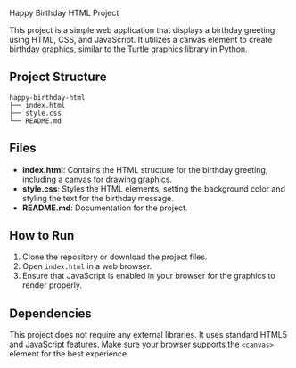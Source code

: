  Happy Birthday HTML Project

This project is a simple web application that displays a birthday greeting using HTML, CSS, and JavaScript. It utilizes a canvas element to create birthday graphics, similar to the Turtle graphics library in Python.

## Project Structure

```
happy-birthday-html
├── index.html
├── style.css
└── README.md
```

## Files

- **index.html**: Contains the HTML structure for the birthday greeting, including a canvas for drawing graphics.
- **style.css**: Styles the HTML elements, setting the background color and styling the text for the birthday message.
- **README.md**: Documentation for the project.

## How to Run

1. Clone the repository or download the project files.
2. Open `index.html` in a web browser.
3. Ensure that JavaScript is enabled in your browser for the graphics to render properly.

## Dependencies

This project does not require any external libraries. It uses standard HTML5 and JavaScript features. Make sure your browser supports the `<canvas>` element for the best experience.